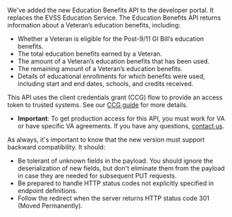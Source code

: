 We've added the new Education Benefits API to the developer portal. It replaces the EVSS Education Service. The Education Benefits API returns information about a Veteran’s education benefits, including:


- Whether a Veteran is eligible for the Post-9/11 GI Bill’s education benefits.
- The total education benefits earned by a Veteran.
- The amount of a Veteran’s education benefits that has been used.
- The remaining amount of a Veteran’s education benefits.
- Details of educational enrollments for which benefits were used, including start and end dates, schools, and credits received. 


This API uses the client credentials grant (CCG) flow to provide an access token to trusted systems. See our [CCG guide](https://developer.va.gov/explore/authorization/docs/client-credentials?api=claims) for more details. 

- **Important**: To get production access for this API, you must work for VA or have specific VA agreements. If you have any questions, [contact us](https://developer.va.gov/support/contact-us).

As always, it's important to know that the new version must support backward compatibility. It should:
- Be tolerant of unknown fields in the payload. You should ignore the deserialization of new fields, but don't eliminate them from the payload in case they are needed for subsequent PUT requests. 
- Be prepared to handle HTTP status codes not explicitly specified in endpoint definitions.
- Follow the redirect when the server returns HTTP status code 301 (Moved Permanently).
